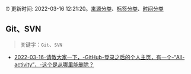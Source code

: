 :alarm_clock: 更新时间: 2022-03-16 12:21:20。[来源分类](../README.md)、[标签分类](../TAGS.md)、[时间分类](../TIMELINE.md)

## Git、SVN


> 关键字：`Git`、`SVN`



- [2022-03-16-请教大家一下，-GitHub-登录之后的个人主页，有一个-“All-activity”，-这个是从哪里能删除？](https://www.v2ex.com/t/840862) 